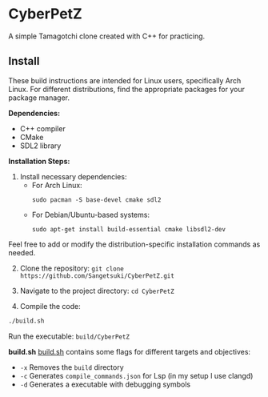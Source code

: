 # CyberPetZ

A simple Tamagotchi clone created with C++ for practicing.

## Install

These build instructions are intended for Linux users, specifically Arch Linux. For different distributions, find the appropriate packages for your package manager.

**Dependencies:**
- C++ compiler
- CMake
- SDL2 library

**Installation Steps:**

1. Install necessary dependencies:
   - For Arch Linux:
     ```
     sudo pacman -S base-devel cmake sdl2
     ```
   - For Debian/Ubuntu-based systems:
     ```
     sudo apt-get install build-essential cmake libsdl2-dev
     ```

Feel free to add or modify the distribution-specific installation commands as needed.

2. Clone the repository: `git clone https://github.com/Sangetsuki/CyberPetZ.git`

3. Navigate to the project directory: `cd CyberPetZ`

4. Compile the code: 
  ```bash
  ./build.sh
  ```
  Run the executable: `build/CyberPetZ`

**build.sh**
[build.sh](./build.sh) contains some flags for different targets and objectives:
- `-x` Removes the `build` directory
- `-c` Generates `compile_commands.json` for Lsp (in my setup I use clangd)
- `-d` Generates a executable with debugging symbols
